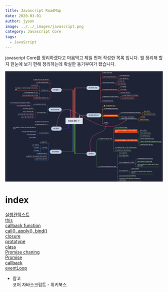 ```yaml
---
title: Javascript RoadMap
date: 2020-03-01
author: jyoon
image: ../../_images/javascript.png
category: Javascript Core
tags:
  - JavaScript
---
```


javascript Core를 정리하겠다고 마음먹고 제일 먼저 작성한 목록 입니다.
뭘 정리해 할지 한눈에 보기 편해 정리하는데 확실한 동기부여가 됐습니다.

![JavascriptRoadMap](JavascriptRoadMap.png)

# index

[실행컨텍스트](https://happyjy.netlify.app//Excute-context/)  
[this](https://happyjy.netlify.app//this/)  
[callback function](https://happyjy.netlify.app//callback/)  
[call(), apply(), bind()](<https://happyjy.netlify.app//call(),%20apply(),%20bind()/>)  
[closure](https://happyjy.netlify.app//closure/)  
[prototype](https://happyjy.netlify.app//prototype/)  
[class](https://happyjy.netlify.app//class/)  
[Promise chaning](http://happyjy.github.io/3_Promise%20chaning/)  
[Promise](https://happyjy.netlify.app//2_Promise/)  
[callback](https://happyjy.netlify.app//1_callback/)  
[eventLoop](https://happyjy.netlify.app//eventLoop/)

- 참고  
  코어 자바스크립트 - 위키북스
